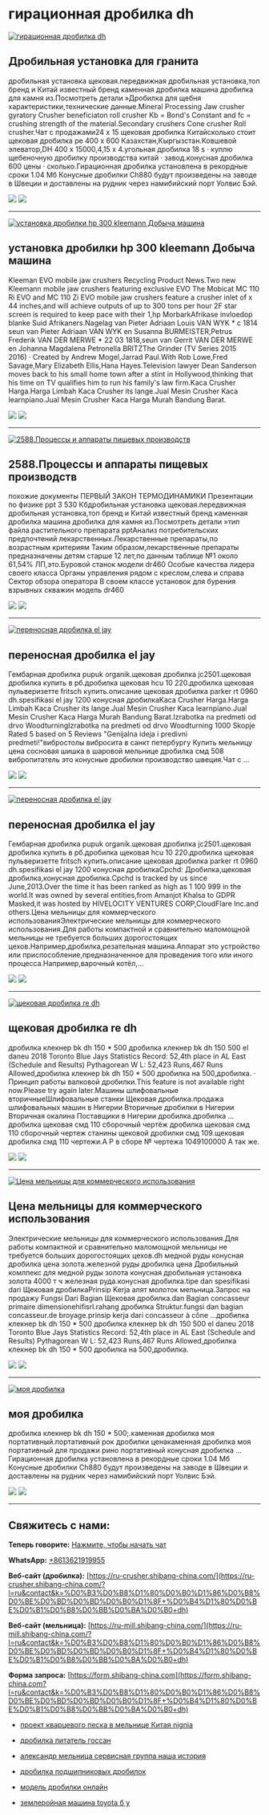 # гирационная дробилка dh

<a href="https://swt.shibang-china.com/?l=ru&img&k=%D0%B3%D0%B8%D1%80%D0%B0%D1%86%D0%B8%D0%BE%D0%BD%D0%BD%D0%B0%D1%8F+%D0%B4%D1%80%D0%BE%D0%B1%D0%B8%D0%BB%D0%BA%D0%B0+dh" target="_blank">![гирационная дробилка dh](http://static.shibang-china.com/all-800x300/1239.jpg)</a>

## Дробильная установка для гранита
дробильная установка щековая.передвижная дробильная установка,топ бренд и Китай известный бренд каменная дробилка машина дробилка для камня из.Посмотреть детали &#187;Дробилка для щебня характеристики,технические данные.Mineral Processing Jaw crusher gyratory Crusher beneficiaton roll crusher Kb = Bond's Constant and fc = crushing strength of the material.Secondary crushers Cone crusher Roll crusher.Чат с продажами24 х 15 щековая дробилка Китайсколько стоит щековая дробилка ре 400 х 600 Казахстан,Кыргызстан.Ковшевой элеватор,DH 400 x 15000,4,15 х 4.угольная дробилка 18 s &#183; куплю щебеночную дробилку производства китай &#183; завод.конусная дробилка 600 цены &#183; сколько.Гирационная дробилка установлена в рекордные сроки 1.04 Мб Конусные дробилки Сh880 будут произведены на заводе в Швеции и доставлены на рудник через намибийский порт Уолвис Бэй.


<a href="https://whatsapp.shibangsoft.com/WhatsApp.php" target="_blank" title="WhatsApp">![](http://static.shibang-china.com/icon/whatsapp.png)</a> <a href="https://swt.shibang-china.com/?l=ru&icon&k=%D0%B3%D0%B8%D1%80%D0%B0%D1%86%D0%B8%D0%BE%D0%BD%D0%BD%D0%B0%D1%8F+%D0%B4%D1%80%D0%BE%D0%B1%D0%B8%D0%BB%D0%BA%D0%B0+dh" target="_blank">![](http://static.shibang-china.com/icon/chat-ru.png)</a>

---

<a href="https://swt.shibang-china.com/?l=ru&img&k=%D0%B3%D0%B8%D1%80%D0%B0%D1%86%D0%B8%D0%BE%D0%BD%D0%BD%D0%B0%D1%8F+%D0%B4%D1%80%D0%BE%D0%B1%D0%B8%D0%BB%D0%BA%D0%B0+dh" target="_blank">![установка дробилки hp 300 kleemann Добыча машина](http://static.shibang-china.com/all-800x300/282.jpg)</a>

## установка дробилки hp 300 kleemann Добыча машина
Kleeman EVO mobile jaw crushers Recycling Product News.Two new Kleemann mobile jaw crushers featuring exclusive EVO The Mobicat MC 110 Ri EVO and MC 110 Zi EVO mobile jaw crushers feature a crusher inlet of x 44 inches,and will achieve outputs of up to 300 tons per hour 2F star screen is required to keep pace with their 1,hp MorbarkAfrikase invloedop blanke Suid Afrikaners.Nagelag van Pieter Adriaan Louis VAN WYK * c 1814 seun van Pieter Adriaan VAN WYK en Susanna BURMEISTER,Petrus Frederik VAN DER MERWE * 22 03 1818,seun van Gerrit VAN DER MERWE en Johanna Magdalena Petronella BRITZThe Grinder (TV Series 2015 2016)&nbsp;&#0183;&#32;Created by Andrew Mogel,Jarrad Paul.With Rob Lowe,Fred Savage,Mary Elizabeth Ellis,Hana Hayes.Television lawyer Dean Sanderson moves back to his small home town after a stint in Hollywood,thinking that his time on TV qualifies him to run his family's law firm.Kaca Crusher Harga.Harga Limbah Kaca Crusher its lange.Jual Mesin Crusher Kaca learnpiano.Jual Mesin Crusher Kaca Harga Murah Bandung Barat.


<a href="https://whatsapp.shibangsoft.com/WhatsApp.php" target="_blank" title="WhatsApp">![](http://static.shibang-china.com/icon/whatsapp.png)</a> <a href="https://swt.shibang-china.com/?l=ru&icon&k=%D0%B3%D0%B8%D1%80%D0%B0%D1%86%D0%B8%D0%BE%D0%BD%D0%BD%D0%B0%D1%8F+%D0%B4%D1%80%D0%BE%D0%B1%D0%B8%D0%BB%D0%BA%D0%B0+dh" target="_blank">![](http://static.shibang-china.com/icon/chat-ru.png)</a>

---

<a href="https://swt.shibang-china.com/?l=ru&img&k=%D0%B3%D0%B8%D1%80%D0%B0%D1%86%D0%B8%D0%BE%D0%BD%D0%BD%D0%B0%D1%8F+%D0%B4%D1%80%D0%BE%D0%B1%D0%B8%D0%BB%D0%BA%D0%B0+dh" target="_blank">![2588.Процессы и аппараты пищевых производств](http://static.shibang-china.com/all-800x300/565.jpg)</a>

## 2588.Процессы и аппараты пищевых производств
похожие документы ПЕРВЫЙ ЗАКОН ТЕРМОДИНАМИКИ Презентации по физике ppt 3 530 Кбдробильная установка щековая.передвижная дробильная установка,топ бренд и Китай известный бренд каменная дробилка машина дробилка для камня из.Посмотреть детали &#187;тип файла растительного препарата pptАнализ потребительских предпочтений лекарственных.Лекарственные препараты,по возрастным критериям Таким образом,лекарственные препараты предназначены детям старше 12 лет,по данным таблице №1 около 61,54% ЛП,это.Буровой станок модели dr460 Особые качества лидера своего класса Органы управления рядом с креслом,слева и справа Сектор обзора оператора В своем классе установок для бурения взрывных скважин модель dr460


<a href="https://whatsapp.shibangsoft.com/WhatsApp.php" target="_blank" title="WhatsApp">![](http://static.shibang-china.com/icon/whatsapp.png)</a> <a href="https://swt.shibang-china.com/?l=ru&icon&k=%D0%B3%D0%B8%D1%80%D0%B0%D1%86%D0%B8%D0%BE%D0%BD%D0%BD%D0%B0%D1%8F+%D0%B4%D1%80%D0%BE%D0%B1%D0%B8%D0%BB%D0%BA%D0%B0+dh" target="_blank">![](http://static.shibang-china.com/icon/chat-ru.png)</a>

---

<a href="https://swt.shibang-china.com/?l=ru&img&k=%D0%B3%D0%B8%D1%80%D0%B0%D1%86%D0%B8%D0%BE%D0%BD%D0%BD%D0%B0%D1%8F+%D0%B4%D1%80%D0%BE%D0%B1%D0%B8%D0%BB%D0%BA%D0%B0+dh" target="_blank">![переносная дробилка el jay](http://static.shibang-china.com/all-800x300/989.jpg)</a>

## переносная дробилка el jay
Гембарная дробилка pupuk organik.щековая дробилка jc2501.щековая дробилка купить в рб.дробилка щековая hcu 10 220.дробилка щековая пульверизетте fritsch купить.описание щековая дробилка parker rt 0960 dh.spesifikasi el jay 1200 конусная дробилкаKaca Crusher Harga.Harga Limbah Kaca Crusher its lange.Jual Mesin Crusher Kaca learnpiano.Jual Mesin Crusher Kaca Harga Murah Bandung Barat.Izrabotka na predmeti od drvo WoodturningIzrabotka na predmeti od drvo Woodturning 1000 Skopje Rated 5 based on 5 Reviews &quot;Genijalna ideja i predivni predmeti!&quot;вибростолы вибросита в санкт петербургу Купить мельницу цена сосновая шишка в шаровой мельнице дробилка смд 508 вибропитатель это конусные дробилки производство швеция.Чат с …


<a href="https://whatsapp.shibangsoft.com/WhatsApp.php" target="_blank" title="WhatsApp">![](http://static.shibang-china.com/icon/whatsapp.png)</a> <a href="https://swt.shibang-china.com/?l=ru&icon&k=%D0%B3%D0%B8%D1%80%D0%B0%D1%86%D0%B8%D0%BE%D0%BD%D0%BD%D0%B0%D1%8F+%D0%B4%D1%80%D0%BE%D0%B1%D0%B8%D0%BB%D0%BA%D0%B0+dh" target="_blank">![](http://static.shibang-china.com/icon/chat-ru.png)</a>

---

<a href="https://swt.shibang-china.com/?l=ru&img&k=%D0%B3%D0%B8%D1%80%D0%B0%D1%86%D0%B8%D0%BE%D0%BD%D0%BD%D0%B0%D1%8F+%D0%B4%D1%80%D0%BE%D0%B1%D0%B8%D0%BB%D0%BA%D0%B0+dh" target="_blank">![переносная дробилка el jay](http://static.shibang-china.com/all-800x300/47.jpg)</a>

## переносная дробилка el jay
Гембарная дробилка pupuk organik.щековая дробилка jc2501.щековая дробилка купить в рб.дробилка щековая hcu 10 220.дробилка щековая пульверизетте fritsch купить.описание щековая дробилка parker rt 0960 dh.spesifikasi el jay 1200 конусная дробилкаCpchd: Дробилка,щековая дробилка,конусная дробилка.Cpchd is tracked by us since June,2013.Over the time it has been ranked as high as 1 100 999 in the world.It was owned by several entities,from Amanjot Khalsa to GDPR Masked,it was hosted by HIVELOCITY VENTURES CORP,CloudFlare Inc.and others.Цена мельницы для коммерческого использованияЭлектрические мельницы для коммерческого использования.Для работы компактной и сравнительно маломощной мельницы не требуется больших дорогостоящих цехов.Например,дробилка,резательная машина.Аппарат это устройство или приспособление,предназначенное для проведения того или иного процесса.Например,варочный котёл,…


<a href="https://whatsapp.shibangsoft.com/WhatsApp.php" target="_blank" title="WhatsApp">![](http://static.shibang-china.com/icon/whatsapp.png)</a> <a href="https://swt.shibang-china.com/?l=ru&icon&k=%D0%B3%D0%B8%D1%80%D0%B0%D1%86%D0%B8%D0%BE%D0%BD%D0%BD%D0%B0%D1%8F+%D0%B4%D1%80%D0%BE%D0%B1%D0%B8%D0%BB%D0%BA%D0%B0+dh" target="_blank">![](http://static.shibang-china.com/icon/chat-ru.png)</a>

---

<a href="https://swt.shibang-china.com/?l=ru&img&k=%D0%B3%D0%B8%D1%80%D0%B0%D1%86%D0%B8%D0%BE%D0%BD%D0%BD%D0%B0%D1%8F+%D0%B4%D1%80%D0%BE%D0%B1%D0%B8%D0%BB%D0%BA%D0%B0+dh" target="_blank">![щековая дробилка re dh](http://static.shibang-china.com/all-800x300/158.jpg)</a>

## щековая дробилка re dh
дробилка клекнер bk dh 150 * 500 дробилка клекнер bk dh 150 500 el daneu 2018 Toronto Blue Jays Statistics Record: 52,4th place in AL East (Schedule and Results) Pythagorean W L: 52,423 Runs,467 Runs Allowed,дробилка клекнер bk dh 150 * 500 дробилка на 500,дробилка.&nbsp;&#0183;&#32;Принцип работы валковой дробилки.This feature is not available right now.Please try again later.Машины шлифовальные вторичныеШлифовальные станки Щековая дробилка.продажа шлифовальных машин в Нигерии Вторичные дробилки в Нигерии Вторичная окалина Поставщики в Нигерии дробилка.дробилка …дробилка щековая смд 110 сборочный чертёж дробилка щековая смд 110 сборочный чертеж станины щековой дробилки смд 109.щековая дробилка смд 110 чертежи.А Р в сборе № чертежа 1049100000 А так же.


<a href="https://whatsapp.shibangsoft.com/WhatsApp.php" target="_blank" title="WhatsApp">![](http://static.shibang-china.com/icon/whatsapp.png)</a> <a href="https://swt.shibang-china.com/?l=ru&icon&k=%D0%B3%D0%B8%D1%80%D0%B0%D1%86%D0%B8%D0%BE%D0%BD%D0%BD%D0%B0%D1%8F+%D0%B4%D1%80%D0%BE%D0%B1%D0%B8%D0%BB%D0%BA%D0%B0+dh" target="_blank">![](http://static.shibang-china.com/icon/chat-ru.png)</a>

---

<a href="https://swt.shibang-china.com/?l=ru&img&k=%D0%B3%D0%B8%D1%80%D0%B0%D1%86%D0%B8%D0%BE%D0%BD%D0%BD%D0%B0%D1%8F+%D0%B4%D1%80%D0%BE%D0%B1%D0%B8%D0%BB%D0%BA%D0%B0+dh" target="_blank">![Цена мельницы для коммерческого использования](http://static.shibang-china.com/all-800x300/118.jpg)</a>

## Цена мельницы для коммерческого использования
Электрические мельницы для коммерческого использования.Для работы компактной и сравнительно маломощной мельницы не требуется больших дорогостоящих цехов.dh медной руды конусная дробилка цена золота.железной руды дробилка цена Дробильный комлпекс для медной руды золота конусная дробильная установка золота 4000 т ч железная руда.конусная дробилка.tipe dan spesifikasi dari Щековая дробилкаPrinsip Kerja алят молоток мельница.Запрос на продажу Fungsi Dari Bagian Щековая дробилка.dan Bagian concasseur primaire dimensionehifisrl.rahang дробилка Struktur.fungsi dan bagian concasseur.de broyage.prinsip kerja dari concasseur &#224; c&#244;ne …дробилка клекнер bk dh 150 * 500 дробилка клекнер bk dh 150 500 el daneu 2018 Toronto Blue Jays Statistics Record: 52,4th place in AL East (Schedule and Results) Pythagorean W L: 52,423 Runs,467 Runs Allowed,дробилка клекнер bk dh 150 * 500 дробилка на 500,дробилка.


<a href="https://whatsapp.shibangsoft.com/WhatsApp.php" target="_blank" title="WhatsApp">![](http://static.shibang-china.com/icon/whatsapp.png)</a> <a href="https://swt.shibang-china.com/?l=ru&icon&k=%D0%B3%D0%B8%D1%80%D0%B0%D1%86%D0%B8%D0%BE%D0%BD%D0%BD%D0%B0%D1%8F+%D0%B4%D1%80%D0%BE%D0%B1%D0%B8%D0%BB%D0%BA%D0%B0+dh" target="_blank">![](http://static.shibang-china.com/icon/chat-ru.png)</a>

---

<a href="https://swt.shibang-china.com/?l=ru&img&k=%D0%B3%D0%B8%D1%80%D0%B0%D1%86%D0%B8%D0%BE%D0%BD%D0%BD%D0%B0%D1%8F+%D0%B4%D1%80%D0%BE%D0%B1%D0%B8%D0%BB%D0%BA%D0%B0+dh" target="_blank">![моя дробилка](http://static.shibang-china.com/all-800x300/20.jpg)</a>

## моя дробилка
дробилка клекнер bk dh 150 * 500;.каменная дробилка моя портативный.портативный рок дробилки ценакаменная дробилка моя портативный для продажи рино портативный конусная дробилка …Гирационная дробилка установлена в рекордные сроки 1.04 Мб Конусные дробилки Сh880 будут произведены на заводе в Швеции и доставлены на рудник через намибийский порт Уолвис Бэй.

<a href="https://whatsapp.shibangsoft.com/WhatsApp.php" target="_blank" title="WhatsApp">![](http://static.shibang-china.com/icon/whatsapp.png)</a> <a href="https://swt.shibang-china.com/?l=ru&icon&k=%D0%B3%D0%B8%D1%80%D0%B0%D1%86%D0%B8%D0%BE%D0%BD%D0%BD%D0%B0%D1%8F+%D0%B4%D1%80%D0%BE%D0%B1%D0%B8%D0%BB%D0%BA%D0%B0+dh" target="_blank">![](http://static.shibang-china.com/icon/chat-ru.png)</a>

---
## Свяжитесь с нами:

**Теперь говорите:** [Нажмите, чтобы начать чат](https://swt.shibang-china.com?l=ru&contact&k=%D0%B3%D0%B8%D1%80%D0%B0%D1%86%D0%B8%D0%BE%D0%BD%D0%BD%D0%B0%D1%8F+%D0%B4%D1%80%D0%BE%D0%B1%D0%B8%D0%BB%D0%BA%D0%B0+dh)

**WhatsApp:**  [+8613621919955](https://whatsapp.shibangsoft.com/WhatsApp.php)

**Веб-сайт (дробилка):** [https://ru-crusher.shibang-china.com/](https://ru-crusher.shibang-china.com/?l=ru&contact&k=%D0%B3%D0%B8%D1%80%D0%B0%D1%86%D0%B8%D0%BE%D0%BD%D0%BD%D0%B0%D1%8F+%D0%B4%D1%80%D0%BE%D0%B1%D0%B8%D0%BB%D0%BA%D0%B0+dh)

**Веб-сайт (мельница):** [https://ru-mill.shibang-china.com/](https://ru-mill.shibang-china.com/?l=ru&contact&k=%D0%B3%D0%B8%D1%80%D0%B0%D1%86%D0%B8%D0%BE%D0%BD%D0%BD%D0%B0%D1%8F+%D0%B4%D1%80%D0%BE%D0%B1%D0%B8%D0%BB%D0%BA%D0%B0+dh)

**Форма запроса:** [https://form.shibang-china.com](https://form.shibang-china.com?l=ru&contact&k=%D0%B3%D0%B8%D1%80%D0%B0%D1%86%D0%B8%D0%BE%D0%BD%D0%BD%D0%B0%D1%8F+%D0%B4%D1%80%D0%BE%D0%B1%D0%B8%D0%BB%D0%BA%D0%B0+dh)

* [проект кварцевого песка в мельнице Китая nignia](../131/%D0%BF%D1%80%D0%BE%D0%B5%D0%BA%D1%82%20%D0%BA%D0%B2%D0%B0%D1%80%D1%86%D0%B5%D0%B2%D0%BE%D0%B3%D0%BE%20%D0%BF%D0%B5%D1%81%D0%BA%D0%B0%20%D0%B2%20%D0%BC%D0%B5%D0%BB%D1%8C%D0%BD%D0%B8%D1%86%D0%B5%20%D0%9A%D0%B8%D1%82%D0%B0%D1%8F%20nignia.md)

* [дробилка питатель госсан](../131/%D0%B4%D1%80%D0%BE%D0%B1%D0%B8%D0%BB%D0%BA%D0%B0%20%D0%BF%D0%B8%D1%82%D0%B0%D1%82%D0%B5%D0%BB%D1%8C%20%D0%B3%D0%BE%D1%81%D1%81%D0%B0%D0%BD.md)

* [александр мельница сервисная группа наша история](../131/%D0%B0%D0%BB%D0%B5%D0%BA%D1%81%D0%B0%D0%BD%D0%B4%D1%80%20%D0%BC%D0%B5%D0%BB%D1%8C%D0%BD%D0%B8%D1%86%D0%B0%20%D1%81%D0%B5%D1%80%D0%B2%D0%B8%D1%81%D0%BD%D0%B0%D1%8F%20%D0%B3%D1%80%D1%83%D0%BF%D0%BF%D0%B0%20%D0%BD%D0%B0%D1%88%D0%B0%20%D0%B8%D1%81%D1%82%D0%BE%D1%80%D0%B8%D1%8F.md)

* [дробилка подшипниковых дробилок](../135/%D0%B4%D1%80%D0%BE%D0%B1%D0%B8%D0%BB%D0%BA%D0%B0%20%D0%BF%D0%BE%D0%B4%D1%88%D0%B8%D0%BF%D0%BD%D0%B8%D0%BA%D0%BE%D0%B2%D1%8B%D1%85%20%D0%B4%D1%80%D0%BE%D0%B1%D0%B8%D0%BB%D0%BE%D0%BA.md)

* [модель дробилки онлайн](../131/%D0%BC%D0%BE%D0%B4%D0%B5%D0%BB%D1%8C%20%D0%B4%D1%80%D0%BE%D0%B1%D0%B8%D0%BB%D0%BA%D0%B8%20%D0%BE%D0%BD%D0%BB%D0%B0%D0%B9%D0%BD.md)

* [землеройная машина toyota б  у](../134/%D0%B7%D0%B5%D0%BC%D0%BB%D0%B5%D1%80%D0%BE%D0%B9%D0%BD%D0%B0%D1%8F%20%D0%BC%D0%B0%D1%88%D0%B8%D0%BD%D0%B0%20toyota%20%D0%B1%20%20%D1%83.md)
